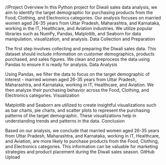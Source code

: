 //Project Overview
In this Python project for Diwali sales data analysis, we aim to identify the target demographic for purchasing products from the Food, Clothing, and Electronics categories. Our analysis focuses on married women aged 26-35 years from Uttar Pradesh, Maharashtra, and Karnataka, working in the IT, Healthcare, and Aviation industries. We utilize popular libraries such as NumPy, Pandas, Matplotlib, and Seaborn for data manipulation, visualization, and analysis.
Data Collection and Preparation

The first step involves collecting and preparing the Diwali sales data. This dataset should include information on customer demographics, products purchased, and sales figures. We clean and preprocess the data using Pandas to ensure it is ready for analysis.
Data Analysis

Using Pandas, we filter the data to focus on the target demographic of interest - married women aged 26-35 years from Uttar Pradesh, Maharashtra, and Karnataka, working in IT, Healthcare, and Aviation. We then analyze their purchasing behavior across the Food, Clothing, and Electronics categories.
Visualization

Matplotlib and Seaborn are utilized to create insightful visualizations such as bar charts, pie charts, and scatter plots to represent the purchasing patterns of the target demographic. These visualizations help in understanding trends and patterns in the data.
Conclusion

Based on our analysis, we conclude that married women aged 26-35 years from Uttar Pradesh, Maharashtra, and Karnataka, working in IT, Healthcare, and Aviation, are more likely to purchase products from the Food, Clothing, and Electronics categories. This information can be valuable for marketing strategies and product placement during the Diwali sales season.
GitHub Upload

